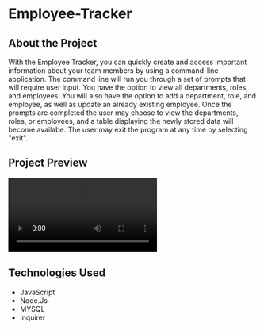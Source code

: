 # Employee-Tracker

## About the Project
With the Employee Tracker, you can quickly create and access important information about your team members by using a command-line application. The command line will run you through a set of prompts that will require user input. You have the option to view all departments, roles, and employees. You will also have the option to add a department, role, and employee, as well as update an already existing employee. Once the prompts are completed the user may choose to view the departments, roles, or employees, and a table displaying the newly stored data will become availabe. The user may exit the program at any time by selecting "exit". 

## Project Preview

![Employee-Tracker](/02-Challenge/Assets/employeetracker.webm)

## Technologies Used
- JavaScript
- Node.Js
- MYSQL 
- Inquirer
